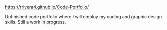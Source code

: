 https://rrivera4.github.io/Code-Portfolio/

Unfinished code portfolio where I will employ my coding and graphic design skills. Still a work in progress.
